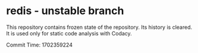 # redis - unstable branch

This repository contains frozen state of the repository.
Its history is cleared. It is used only for static code
analysis with Codacy.

Commit Time: 1702359224